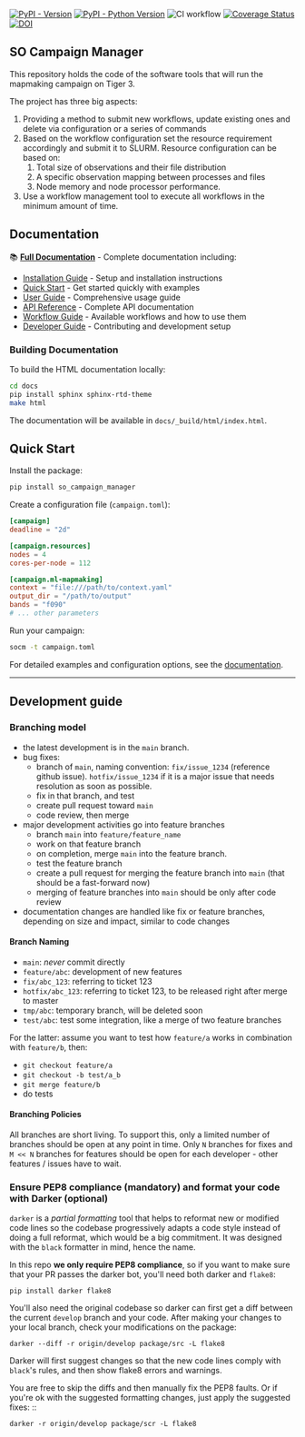 [![PyPI - Version](https://img.shields.io/pypi/v/so_campaign_manager.svg)](https://pypi.org/project/so_campaign_manager)
[![PyPI - Python Version](https://img.shields.io/pypi/pyversions/so_campaign_manager.svg)](https://pypi.org/project/so_campaign_manager)
![CI workflow](https://github.com/simonsobs/so_campaign_manager/actions/workflows/test.yaml/badge.svg)
[![Coverage Status](https://coveralls.io/repos/github/simonsobs/so_campaign_manager/badge.svg?branch=main)](https://coveralls.io/github/simonsobs/so_campaign_manager?branch=main)
[![DOI](https://zenodo.org/badge/DOI/10.5281/zenodo.15784156.svg)](https://doi.org/10.5281/zenodo.15784156)


## SO Campaign Manager

This repository holds the code of the software tools that will run the mapmaking campaign on Tiger 3.

The project has three big aspects:
1. Providing a method to submit new workflows, update existing ones and delete via configuration or a series of commands
2. Based on the workflow configuration set the resource requirement accordingly and submit it to SLURM. Resource configuration can be based on:
    1. Total size of observations and their file distribution
    2. A specific observation mapping between processes and files
    3. Node memory and node processor performance.
3. Use a workflow management tool to execute all workflows in the minimum amount of time.

## Documentation

📚 **[Full Documentation](docs/index.rst)** - Complete documentation including:

- [Installation Guide](docs/installation.rst) - Setup and installation instructions
- [Quick Start](docs/quickstart.rst) - Get started quickly with examples
- [User Guide](docs/user_guide.rst) - Comprehensive usage guide
- [API Reference](docs/api.rst) - Complete API documentation
- [Workflow Guide](docs/workflows.rst) - Available workflows and how to use them
- [Developer Guide](docs/developer_guide.rst) - Contributing and development setup

### Building Documentation

To build the HTML documentation locally:

```bash
cd docs
pip install sphinx sphinx-rtd-theme
make html
```

The documentation will be available in `docs/_build/html/index.html`.

## Quick Start

Install the package:

```bash
pip install so_campaign_manager
```

Create a configuration file (`campaign.toml`):

```toml
[campaign]
deadline = "2d"

[campaign.resources]
nodes = 4
cores-per-node = 112

[campaign.ml-mapmaking]
context = "file:///path/to/context.yaml"
output_dir = "/path/to/output"
bands = "f090"
# ... other parameters
```

Run your campaign:

```bash
socm -t campaign.toml
```

For detailed examples and configuration options, see the [documentation](docs/).

---

## Development guide

### Branching model

* the latest development is in the `main` branch.
* bug fixes:
  * branch of `main`, naming convention: `fix/issue_1234` (reference github issue). `hotfix/issue_1234` if it is a major issue that needs resolution as soon as possible.
  * fix in that branch, and test
  * create pull request toward `main`
  * code review, then merge  
* major development activities go into feature branches 
  * branch `main` into `feature/feature_name`
  * work on that feature branch
  * on completion, merge `main` into the feature branch.
  * test the feature branch
  * create a pull request for merging the feature branch into `main` (that should be a fast-forward now)
  * merging of feature branches into `main` should be only after code review 
* documentation changes are handled like fix or feature branches, depending on size and impact, similar to code changes

#### Branch Naming

 * `main`: *never* commit directly
 * `feature/abc`: development of new features
 * `fix/abc_123`: referring to ticket 123
 * `hotfix/abc_123`: referring to ticket 123, to be released right after merge to master
 * `tmp/abc`: temporary branch, will be deleted soon
 * `test/abc`: test some integration, like a merge of two feature branches

For the latter: assume you want to test how `feature/a` works in combination with `feature/b`, then:
 * `git checkout feature/a`
 * `git checkout -b test/a_b`
 * `git merge feature/b`
 * do tests  

#### Branching Policies

All branches are short living. To support this, only a limited number of branches should be open at any point in time. Only `N` branches for fixes and `M << N` branches for features should be open for each developer - other features / issues have to wait.
 

### Ensure PEP8 compliance (mandatory) and format your code with Darker (optional)

`darker` is a *partial formatting* tool that helps to reformat new or modified code lines so the codebase progressively adapts a code style instead of doing a full reformat, which would be a big commitment. It was designed with the ``black`` formatter in mind, hence the name.

In this repo **we only require PEP8 compliance**, so if you want to make sure that your PR passes the darker bot, you'll need both darker and `flake8`:

    pip install darker flake8


You'll also need the original codebase so darker can first get a diff between the current ``develop`` branch and your code.
After making your changes to your local branch, check your modifications on the package:

    darker --diff -r origin/develop package/src -L flake8

Darker will first suggest changes so that the new code lines comply with ``black``'s rules, and then show flake8 errors and warnings.

You are free to skip the diffs and then manually fix the PEP8 faults.
Or if you're ok with the suggested formatting changes, just apply the suggested fixes: ::

    darker -r origin/develop package/scr -L flake8

